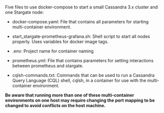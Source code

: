 Five files to use docker-compose to start a small Cassandra 3.x cluster and one Stargate node:

* docker-compose.yaml: File that contains all parameters for starting multi-container environment.

* start_stargate-prometheus-grafana.sh: Shell script to start all nodes properly. Uses variables for docker image tags.

* .env: Project name for container naming

* prometheus.yml: File that contains parameters for setting interactions between prometheus and stargate.

* cqlsh-commands.txt: Commands that can be used to run a Cassandra Query Language (CQL) shell, cqlsh, in a container
for use with the multi-container environment.

**Be aware that running more than one of these multi-container environments on one host may require
changing the port mapping to be changed to avoid conflicts on the host machine.**
